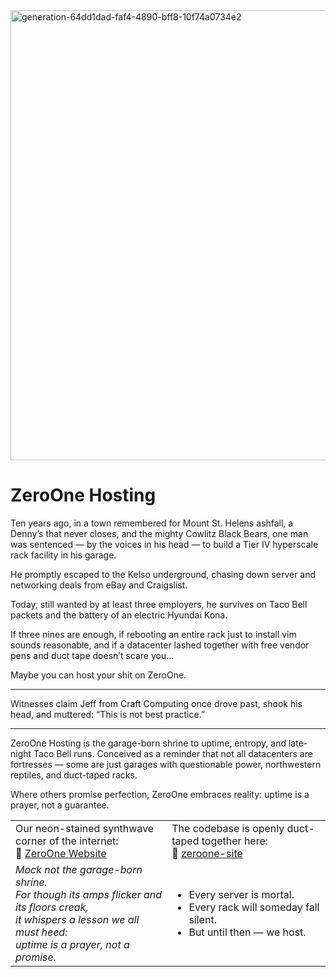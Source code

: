 <img width="1280" height="720" alt="generation-64dd1dad-faf4-4890-bff8-10f74a0734e2" src="https://github.com/user-attachments/assets/b34adba7-9714-47e1-866f-198ba12ffbc5" />

# ZeroOne Hosting  

Ten years ago, in a town remembered for Mount St. Helens ashfall, a Denny’s that never closes, and the mighty Cowlitz Black Bears, one man was sentenced — by the voices in his head — to build a Tier IV hyperscale rack facility in his garage.

He promptly escaped to the Kelso underground, chasing down server and networking deals from eBay and Craigslist.

Today, still wanted by at least three employers, he survives on Taco Bell packets and the battery of an electric Hyundai Kona.

If three nines are enough, if rebooting an entire rack just to install vim sounds reasonable, and if a datacenter lashed together with free vendor pens and duct tape doesn’t scare you…

Maybe you can host your shit on ZeroOne.

---

Witnesses claim Jeff from Craft Computing once drove past, shook his head, and muttered: “This is not best practice.”

---

ZeroOne Hosting is the garage-born shrine to uptime, entropy, and late-night Taco Bell runs. Conceived as a reminder that not all datacenters are fortresses — some are just garages with questionable power, northwestern reptiles, and duct-taped racks.  

Where others promise perfection, ZeroOne embraces reality: uptime is a prayer, not a guarantee.  


|  |  |
| --- | --- |
| Our neon-stained synthwave corner of the internet:<br>🔗 [ZeroOne Website](https://zeroone.traefikturkey.com/) | The codebase is openly duct-taped together here:<br>🔗 [zeroone-site](https://github.com/ZeroOne-Hosting/zeroone-site) |
| <em>Mock not the garage-born shrine.<br>For though its amps flicker and its floors creak,<br>it whispers a lesson we all must heed:<br>uptime is a prayer, not a promise.</em> | <ul><li>Every server is mortal.</li><li>Every rack will someday fall silent.</li><li>But until then — we host.</li></ul> |

